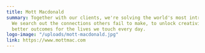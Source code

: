 ```yaml
---
title: Mott Macdonald
summary: Together with our clients, we're solving the world's most intricate challenges.
  We search out the connections others fail to make, to unlock creativity and deliver
  better outcomes for the lives we touch every day.
logo-image: "/uploads/mott-macdonald.jpg"
link: https://www.mottmac.com
---
```


